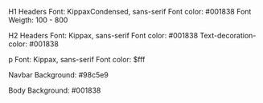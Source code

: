H1 Headers
Font: KippaxCondensed, sans-serif
Font color: #001838
Font Weigth: 100 - 800

H2 Headers
Font: Kippax, sans-serif
Font color: #001838
Text-decoration-color: #001838

p
Font: Kippax, sans-serif
Font color: $fff

Navbar
Background: #98c5e9

Body
Background: #001838
